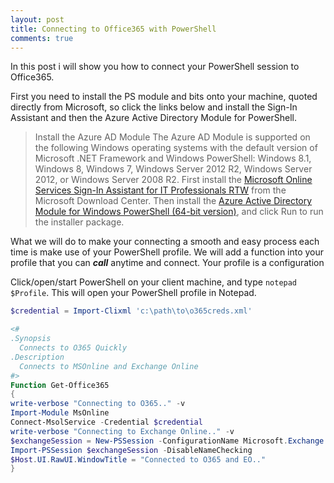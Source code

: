 ```yaml
---
layout: post
title: Connecting to Office365 with PowerShell
comments: true
---
```


In this post i will show you how to connect your PowerShell session to Office365.

First you need to install the PS module and bits onto your machine, quoted directly from Microsoft, so click the links below and install the Sign-In Assistant and then the Azure Active Directory Module for PowerShell.

>Install the Azure AD Module
The Azure AD Module is supported on the following Windows operating systems with the default version of Microsoft .NET Framework and Windows PowerShell: Windows 8.1, Windows 8, Windows 7, Windows Server 2012 R2, Windows Server 2012, or Windows Server 2008 R2.
First install the [Microsoft Online Services Sign-In Assistant for IT Professionals RTW] from the Microsoft Download Center. Then install the [Azure Active Directory Module for Windows PowerShell (64-bit version)], and click Run to run the installer package.

[Microsoft Online Services Sign-In Assistant for IT Professionals RTW]: http://go.microsoft.com/fwlink/?LinkID=286152
[Azure Active Directory Module for Windows PowerShell (64-bit version)]: http://go.microsoft.com/fwlink/p/?linkid=236297

What we will do to make your connecting a smooth and easy process each time is make use of your PowerShell profile.  We will add a function into your profile that you can **_call_** anytime and connect.  Your profile is a configuration 

Click/open/start PowerShell on your client machine, and type `notepad $Profile`.  This will open your PowerShell profile in Notepad.

````Powershell
$credential = Import-Clixml 'c:\path\to\o365creds.xml'

<#
.Synopsis
  Connects to O365 Quickly
.Description
  Connects to MSOnline and Exchange Online
#>
Function Get-Office365
{
write-verbose "Connecting to O365.." -v
Import-Module MsOnline
Connect-MsolService -Credential $credential
write-verbose "Connecting to Exchange Online.." -v
$exchangeSession = New-PSSession -ConfigurationName Microsoft.Exchange -ConnectionUri "https://outlook.office365.com/powershell-liveid/" -Credential $credential -Authentication "Basic" -AllowRedirection
Import-PSSession $exchangeSession -DisableNameChecking
$Host.UI.RawUI.WindowTitle = "Connected to O365 and EO.."
}
````